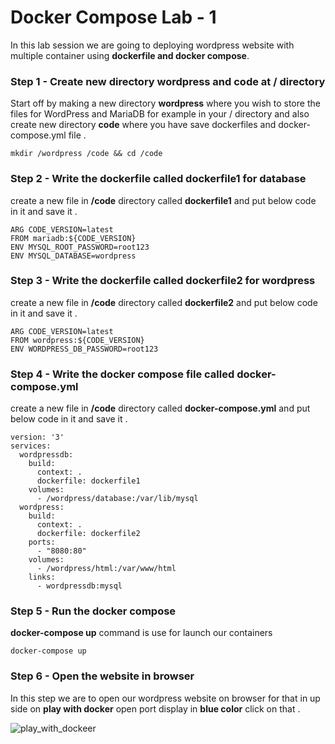 # Docker Compose Lab - 1

In this lab session we are going to deploying wordpress website with multiple container using **dockerfile and docker compose**.

### Step 1 - Create new directory **wordpress** and **code** at / directory 
Start off by making a new directory **wordpress** where you wish to store the files for WordPress and MariaDB for example in your / directory and also create new directory **code** where you have save dockerfiles and docker-compose.yml file .
```
mkdir /wordpress /code && cd /code
```

### Step 2 - Write the dockerfile called **dockerfile1** for database 
create a new file in **/code** directory called **dockerfile1** and put below code in it and save it .
```
ARG CODE_VERSION=latest
FROM mariadb:${CODE_VERSION}
ENV MYSQL_ROOT_PASSWORD=root123
ENV MYSQL_DATABASE=wordpress
```

### Step 3 - Write the dockerfile called **dockerfile2** for wordpress
create a new file in **/code** directory called **dockerfile2** and put below code in it and save it .
```
ARG CODE_VERSION=latest
FROM wordpress:${CODE_VERSION}
ENV WORDPRESS_DB_PASSWORD=root123
```

### Step 4 - Write the **docker compose** file called **docker-compose.yml** 
create a new file in **/code** directory called **docker-compose.yml** and put below code in it and save it .
```
version: '3'
services:
  wordpressdb:
    build:
      context: .
      dockerfile: dockerfile1
    volumes:
      - /wordpress/database:/var/lib/mysql
  wordpress:
    build:
      context: .
      dockerfile: dockerfile2
    ports:
      - "8080:80"
    volumes:
      - /wordpress/html:/var/www/html
    links:
      - wordpressdb:mysql
```

### Step 5 - Run the docker compose 
**docker-compose up** command is use for launch our containers
```
docker-compose up
```
### Step 6 - Open the website in browser
In this step we are to open our wordpress website on browser for that in up side on **play with docker** open port display in **blue color** click on that .

![play_with_dockeer](../images/labs_required/13.png)
